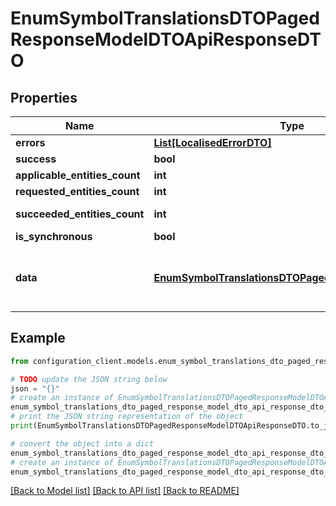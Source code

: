 # EnumSymbolTranslationsDTOPagedResponseModelDTOApiResponseDTO


## Properties

Name | Type | Description | Notes
------------ | ------------- | ------------- | -------------
**errors** | [**List[LocalisedErrorDTO]**](LocalisedErrorDTO.md) |  | [optional] 
**success** | **bool** |  | [optional] 
**applicable_entities_count** | **int** |  | [optional] 
**requested_entities_count** | **int** |  | [optional] 
**succeeded_entities_count** | **int** |  | [optional] [readonly] 
**is_synchronous** | **bool** |  | [optional] 
**data** | [**EnumSymbolTranslationsDTOPagedResponseModelDTO**](EnumSymbolTranslationsDTOPagedResponseModelDTO.md) | The updated entity in case of modifications or creation | [optional] 

## Example

```python
from configuration_client.models.enum_symbol_translations_dto_paged_response_model_dto_api_response_dto import EnumSymbolTranslationsDTOPagedResponseModelDTOApiResponseDTO

# TODO update the JSON string below
json = "{}"
# create an instance of EnumSymbolTranslationsDTOPagedResponseModelDTOApiResponseDTO from a JSON string
enum_symbol_translations_dto_paged_response_model_dto_api_response_dto_instance = EnumSymbolTranslationsDTOPagedResponseModelDTOApiResponseDTO.from_json(json)
# print the JSON string representation of the object
print(EnumSymbolTranslationsDTOPagedResponseModelDTOApiResponseDTO.to_json())

# convert the object into a dict
enum_symbol_translations_dto_paged_response_model_dto_api_response_dto_dict = enum_symbol_translations_dto_paged_response_model_dto_api_response_dto_instance.to_dict()
# create an instance of EnumSymbolTranslationsDTOPagedResponseModelDTOApiResponseDTO from a dict
enum_symbol_translations_dto_paged_response_model_dto_api_response_dto_from_dict = EnumSymbolTranslationsDTOPagedResponseModelDTOApiResponseDTO.from_dict(enum_symbol_translations_dto_paged_response_model_dto_api_response_dto_dict)
```
[[Back to Model list]](../README.md#documentation-for-models) [[Back to API list]](../README.md#documentation-for-api-endpoints) [[Back to README]](../README.md)


